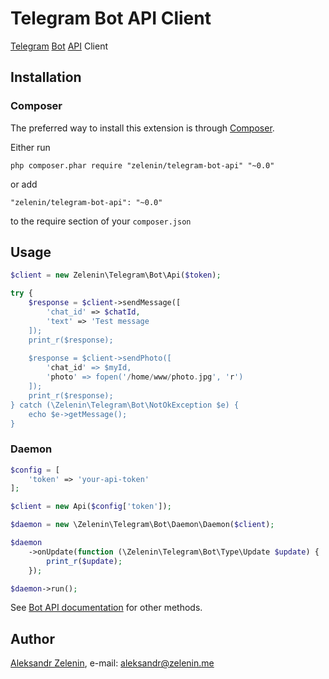 # Telegram Bot API Client

[Telegram](https://telegram.org) [Bot](https://core.telegram.org/bots) [API](https://core.telegram.org/bots/api) Client

## Installation

### Composer

The preferred way to install this extension is through [Composer](http://getcomposer.org/).

Either run

```
php composer.phar require "zelenin/telegram-bot-api" "~0.0"
```

or add

```
"zelenin/telegram-bot-api": "~0.0"
```

to the require section of your ```composer.json```

## Usage

```php
$client = new Zelenin\Telegram\Bot\Api($token);

try {
    $response = $client->sendMessage([
        'chat_id' => $chatId,
        'text' => 'Test message
    ]);
    print_r($response);
    
    $response = $client->sendPhoto([
    	'chat_id' => $myId,
    	'photo' => fopen('/home/www/photo.jpg', 'r')
    ]);
    print_r($response);
} catch (\Zelenin\Telegram\Bot\NotOkException $e) {
    echo $e->getMessage();
}
```

### Daemon

```php
$config = [
    'token' => 'your-api-token'
];

$client = new Api($config['token']);

$daemon = new \Zelenin\Telegram\Bot\Daemon\Daemon($client);

$daemon
    ->onUpdate(function (\Zelenin\Telegram\Bot\Type\Update $update) {
        print_r($update);
    });

$daemon->run();
```

See [Bot API documentation](https://core.telegram.org/bots/api) for other methods.

## Author

[Aleksandr Zelenin](https://github.com/zelenin/), e-mail: [aleksandr@zelenin.me](mailto:aleksandr@zelenin.me)
